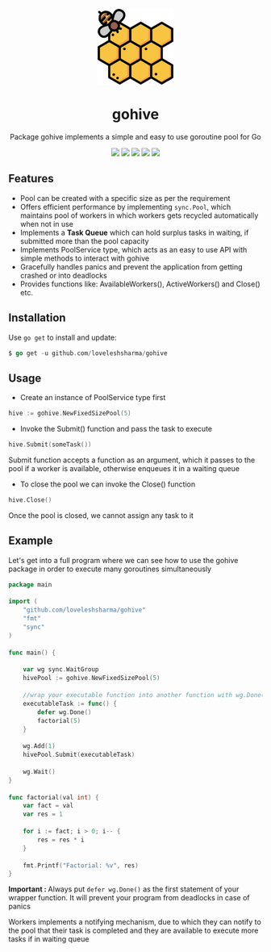 <p align="center"> 
    <img width="150" height="150" src="internal/static/GoHiveIcon.png" alt="">
    <h1 align="center">gohive</h1>
    <p align="center">Package gohive implements a simple and easy to use goroutine pool for Go<p>
    <p align="center"><a href="https://travis-ci.org/loveleshsharma/gohive"><img src="https://travis-ci.org/loveleshsharma/gohive.svg?branch=master" /></a>
    <a href="https://goreportcard.com/report/github.com/loveleshsharma/gohive"><img src="https://goreportcard.com/badge/github.com/loveleshsharma/gohive" /></a>
    <a href="https://codecov.io/gh/loveleshsharma/gohive"><img src="https://codecov.io/gh/loveleshsharma/gohive/branch/master/graph/badge.svg" /></a>
    <a href="https://godoc.org/github.com/loveleshsharma/gohive"><img src="https://godoc.org/github.com/loveleshsharma/gohive?status.svg" /></a>
    <a href="https://github.com/avelino/awesome-go#goroutines"><img src="https://cdn.rawgit.com/sindresorhus/awesome/d7305f38d29fed78fa85652e3a63e154dd8e8829/media/badge.svg" /></a>
    </p>
</p>

## Features

- Pool can be created with a specific size as per the requirement
- Offers efficient performance by implementing ```sync.Pool```, which maintains pool of workers in which workers gets recycled automatically when not in use  
- Implements a <B>Task Queue</B> which can hold surplus tasks in waiting, if submitted more than the pool capacity
- Implements PoolService type, which acts as an easy to use API with simple methods to interact with gohive
- Gracefully handles panics and prevent the application from getting crashed or into deadlocks
- Provides functions like: AvailableWorkers(), ActiveWorkers() and Close() etc.

## Installation
Use ```go get``` to install and update:
```go
$ go get -u github.com/loveleshsharma/gohive
```

## Usage

- Create an instance of PoolService type first

```go
hive := gohive.NewFixedSizePool(5)
```

- Invoke the Submit() function and pass the task to execute

```go
hive.Submit(someTask())
```
Submit function accepts a function as an argument, which it passes to the pool if a worker is available, otherwise enqueues it in a waiting queue

- To close the pool we can invoke the Close() function

```go
hive.Close()
```
Once the pool is closed, we cannot assign any task to it

## Example

Let's get into a full program where we can see how to use the gohive package in order to execute many goroutines simultaneously

```go
package main

import (
	"github.com/loveleshsharma/gohive"
	"fmt"
	"sync"
)

func main() {

	var wg sync.WaitGroup
	hivePool := gohive.NewFixedSizePool(5)

	//wrap your executable function into another function with wg.Done()
	executableTask := func() {
		defer wg.Done()
		factorial(5)
	}

	wg.Add(1)
	hivePool.Submit(executableTask)

	wg.Wait()
}

func factorial(val int) {
	var fact = val
	var res = 1

	for i := fact; i > 0; i-- {
		res = res * i
	}

	fmt.Printf("Factorial: %v", res)
}

```
<B>Important : </B> Always put ```defer wg.Done()``` as the first statement of your wrapper function. It will prevent your program from deadlocks in case of panics

Workers implements a notifying mechanism, due to which they can notify to the pool that their task is completed and they are available to execute more tasks if in waiting queue
